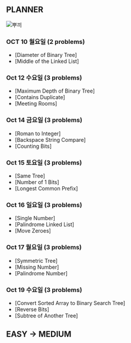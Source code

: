 ## PLANNER

![뿌끼](https://storage.googleapis.com/pukkukim/KakaoTalk_Image_2022-10-03-22-19-10.jpeg)

### OCT 10 월요일 (2 problems)
- [Diameter of Binary Tree]
- [Middle of the Linked List]

### Oct 12 수요일 (3 problems)
- [Maximum Depth of Binary Tree]
- [Contains Duplicate]
- [Meeting Rooms]

### Oct 14 금요일 (3 problems)
- [Roman to Integer]
- [Backspace String Compare]
- [Counting Bits]

### Oct 15 토요일 (3 problems)
- [Same Tree]
- [Number of 1 Bits]
- [Longest Common Prefix]

### Oct 16 일요일 (3 problems)
- [Single Number]
- [Palindrome Linked List]
- [Move Zeroes]

### Oct 17 월요일 (3 problems)
- [Symmetric Tree]
- [Missing Number]
- [Palindrome Number]

### Oct 19 수요일 (3 problems)
- [Convert Sorted Array to Binary Search Tree]
- [Reverse Bits]
- [Subtree of Another Tree]

## EASY -> MEDIUM